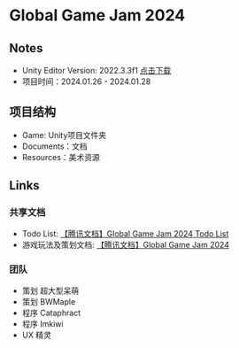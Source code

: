 # Global Game Jam 2024
## Notes
- Unity Editor Version: 2022.3.3f1  [点击下载](https://download.unity3d.com/download_unity/7cdc2969a641/Windows64EditorInstaller/UnitySetup64-2022.3.3f1.exe)
- 项目时间：2024.01.26 - 2024.01.28
## 项目结构
- Game: Unity项目文件夹
- Documents：文档
- Resources：美术资源
## Links
### 共享文档
- Todo List: [【腾讯文档】Global Game Jam 2024 Todo List](https://docs.qq.com/sheet/DWWxZWEV6UHpJaFFJ?tab=BB08J2)
- 游戏玩法及策划文档: [【腾讯文档】Global Game Jam 2024](https://docs.qq.com/doc/DWVVJcGJjbFRmc0Fr)
### 团队
- 策划 超大型呆萌
- 策划 BWMaple
- 程序 Cataphract
- 程序 Imkiwi
- UX   精灵